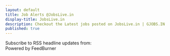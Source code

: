 ```yaml
---
layout: default
title: Job Alerts @JobsLive.in
display-title: JobsLive.in
description: Checkout the Latest jobs posted on JobsLive.in | GJOBS.IN | Updates from all your favourite job portals at a single place
published: true
---
```

<script src="http://feeds.feedburner.com/jobs-2?format=sigpro" type="text/javascript" ></script><noscript><p>Subscribe to RSS headline updates from: <a href="http://feeds.feedburner.com/jobs-2"></a><br/>Powered by FeedBurner</p> </noscript>
